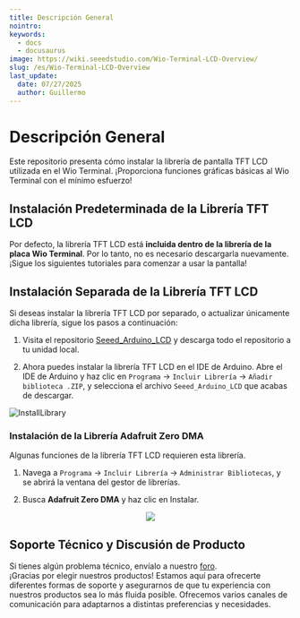 ```yaml
---
title: Descripción General
nointro:
keywords:
  - docs
  - docusaurus
image: https://wiki.seeedstudio.com/Wio-Terminal-LCD-Overview/
slug: /es/Wio-Terminal-LCD-Overview
last_update:
  date: 07/27/2025
  author: Guillermo
---
```


# Descripción General

Este repositorio presenta cómo instalar la librería de pantalla TFT LCD utilizada en el Wio Terminal. ¡Proporciona funciones gráficas básicas al Wio Terminal con el mínimo esfuerzo!

## Instalación Predeterminada de la Librería TFT LCD

Por defecto, la librería TFT LCD está **incluida dentro de la librería de la placa Wio Terminal**. Por lo tanto, no es necesario descargarla nuevamente. ¡Sigue los siguientes tutoriales para comenzar a usar la pantalla!

## Instalación Separada de la Librería TFT LCD

Si deseas instalar la librería TFT LCD por separado, o actualizar únicamente dicha librería, sigue los pasos a continuación:

1. Visita el repositorio [Seeed_Arduino_LCD](https://github.com/Seeed-Studio/Seeed_Arduino_LCD) y descarga todo el repositorio a tu unidad local.

2. Ahora puedes instalar la librería TFT LCD en el IDE de Arduino. Abre el IDE de Arduino y haz clic en `Programa` -> `Incluir Librería` -> `Añadir biblioteca .ZIP`, y selecciona el archivo `Seeed_Arduino_LCD` que acabas de descargar.

![InstallLibrary](https://files.seeedstudio.com/wiki/Wio-Terminal/img/Xnip2019-11-21_15-50-13.jpg)

### Instalación de la Librería Adafruit Zero DMA

Algunas funciones de la librería TFT LCD requieren esta librería.

1. Navega a `Programa` -> `Incluir Librería` -> `Administrar Bibliotecas`, y se abrirá la ventana del gestor de librerías.

2. Busca **Adafruit Zero DMA** y haz clic en Instalar.

<div align="center"><img src="https://files.seeedstudio.com/wiki/Wio-Terminal/img/Xnip2019-12-16_09-19-28.jpg" /></div>

## Soporte Técnico y Discusión de Producto

Si tienes algún problema técnico, envíalo a nuestro [foro](http://forum.seeedstudio.com/).  
¡Gracias por elegir nuestros productos! Estamos aquí para ofrecerte diferentes formas de soporte y asegurarnos de que tu experiencia con nuestros productos sea lo más fluida posible. Ofrecemos varios canales de comunicación para adaptarnos a distintas preferencias y necesidades.

<div class="button_tech_support_container">
<a href="https://forum.seeedstudio.com/" class="button_forum"></a> 
<a href="https://www.seeedstudio.com/contacts" class="button_email"></a>
</div>

<div class="button_tech_support_container">
<a href="https://discord.gg/eWkprNDMU7" class="button_discord"></a> 
<a href="https://github.com/Seeed-Studio/wiki-documents/discussions/69" class="button_discussion"></a>
</div>
